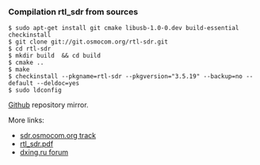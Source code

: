 ### Compilation rtl_sdr from sources

    $ sudo apt-get install git cmake libusb-1.0-0.dev build-essential checkinstall
    $ git clone git://git.osmocom.org/rtl-sdr.git
    $ cd rtl-sdr
    $ mkdir build  && cd build
    $ cmake ..
    $ make
    $ checkinstall --pkgname=rtl-sdr --pkgversion="3.5.19" --backup=no --default --deldoc=yes
    $ sudo ldconfig

[Github](https://github.com/osmocom/rtl-sdr) repository mirror.

More links:

* [sdr.osmocom.org track](http://sdr.osmocom.org/trac/wiki/rtl-sdr)
* [rtl_sdr.pdf](https://dl.dropboxusercontent.com/u/2200287/rtl_sdr.pdf)
* [dxing.ru forum](http://dxing.ru/forum.html?func=view&catid=26&id=21481)
